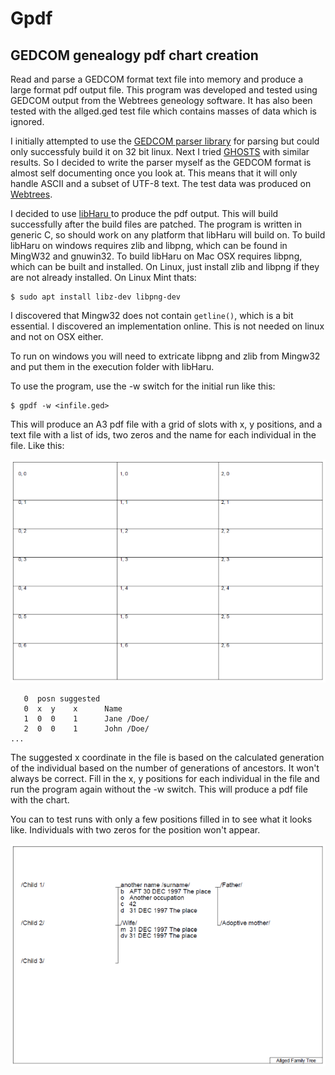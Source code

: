 # Gpdf
## GEDCOM genealogy pdf chart creation

Read and parse a GEDCOM format text file into memory and produce a
large format pdf output file. This program was developed and tested
using GEDCOM output from the Webtrees geneology software. It has also
been tested with the allged.ged test file which contains masses of
data which is ignored.

I initially attempted to use the
[GEDCOM parser library](http://gedcom-parse.sourceforge.net) for
parsing but could only successfuly build it on 32 bit linux. Next I
tried [GHOSTS](http://www.nongnu.org/ghosts/users/index.html) with
similar results. So I decided to write the parser myself as the GEDCOM
format is almost self documenting once you look at. This means that it
will only handle ASCII and a subset of UTF-8 text. The test data was
produced on [Webtrees](https://www.webtrees.net/index.php/en).

I decided to use [libHaru ](http://libharu.org) to produce the pdf
output. This will build successfully after the build files are
patched. The program is written in generic C, so should work on any
platform that libHaru will build on. To build libHaru on windows
requires zlib and libpng, which can be found in MingW32 and
gnuwin32. To build libHaru on Mac OSX requires libpng, which can be
built and installed. On Linux, just install zlib and libpng if they
are not already installed. On Linux Mint thats:
```
$ sudo apt install libz-dev libpng-dev
```
I discovered that Mingw32 does not contain `getline()`, which is a bit
essential. I discovered an implementation online. This is not needed
on linux and not on OSX either.

To run on windows you will need to extricate libpng and zlib from
Mingw32 and put them in the execution folder with libHaru.

To use the program, use the -w switch for the initial run like this:
```
$ gpdf -w <infile.ged>
```
This will produce an A3 pdf file with a grid of slots with x, y
positions, and a text file with a list of ids, two zeros and the
name for each individual in the file. Like this:

![](https://github.com/billthefarmer/billthefarmer.github.io/raw/master/images/gpdf/slots.png)
```
   0  posn suggested
   0  x  y    x      Name
   1  0  0    1      Jane /Doe/
   2  0  0    1      John /Doe/
...
```
The suggested x coordinate in the file is based on the calculated
generation of the individual based on the number of generations of
ancestors. It won't always be correct.  Fill in the x, y positions
for each individual in the file and run the program again without the
-w switch. This will produce a pdf file with the chart.

You can to test runs with only a few positions filled in to see what
it looks like. Individuals with two zeros for the position won't
appear.

![](https://github.com/billthefarmer/billthefarmer.github.io/raw/master/images/gpdf/allged.png)
